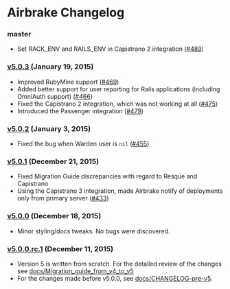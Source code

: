 Airbrake Changelog
==================

### master

* Set RACK_ENV and RAILS_ENV in Capistrano 2 integration
  ([#489](https://github.com/airbrake/airbrake/pull/489))

### [v5.0.3][v5.0.3] (January 19, 2015)

* Improved RubyMine support
  ([#469](https://github.com/airbrake/airbrake/pull/469))
* Added better support for user reporting for Rails applications (including
  OmniAuth support) ([#466](https://github.com/airbrake/airbrake/pull/466))
* Fixed the Capistrano 2 integration, which was not working at all
  ([#475](https://github.com/airbrake/airbrake/pull/475))
* Introduced the Passenger integration
  ([#479](https://github.com/airbrake/airbrake/pull/479))

### [v5.0.2][v5.0.2] (January 3, 2015)

* Fixed the bug when Warden user is `nil`
  ([#455](https://github.com/airbrake/airbrake/pull/445))

### [v5.0.1][v5.0.1] (December 21, 2015)

* Fixed Migration Guide discrepancies with regard to Resque and Capistrano
* Using the Capistrano 3 integration, made Airbrake notify of deployments only
  from primary server ([#433](https://github.com/airbrake/airbrake/pull/443))

### [v5.0.0][v5.0.0] (December 18, 2015)

* Minor styling/docs tweaks. No bugs were discovered.

### [v5.0.0.rc.1][v5.0.0.rc.1] (December 11, 2015)

* Version 5 is written from scratch. For the detailed review of the changes see
  [docs/Migration_guide_from_v4_to_v5](docs/Migration_guide_from_v4_to_v5.md)
* For the changes made before v5.0.0, see
  [docs/CHANGELOG-pre-v5](docs/CHANGELOG-pre-v5.txt).

[v5.0.0.rc.1]: https://github.com/airbrake/airbrake/releases/tag/v5.0.0.rc.1
[v5.0.0]: https://github.com/airbrake/airbrake/releases/tag/v5.0.0
[v5.0.1]: https://github.com/airbrake/airbrake/releases/tag/v5.0.1
[v5.0.2]: https://github.com/airbrake/airbrake/releases/tag/v5.0.2
[v5.0.3]: https://github.com/airbrake/airbrake/releases/tag/v5.0.3
